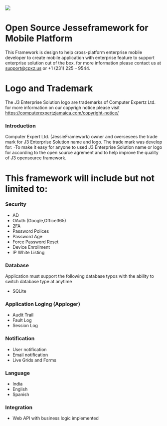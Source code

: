 # ![](http://j3enterprisesolution.com/wp-content/uploads/2019/03/J3-ENTERPRISE-BLUE-e1553708089314.jpg)
# Open Source Jesseframework for Mobile Platform
This Framework is design to help cross-platform enterprise mobile developer to create mobile application with enterprise feature to support enterprise solution out of the box. for more information please contact us at support@cpxz.us or +1 (231) 225 – 9544.

# Logo and Trademark
The J3 Enterprise Solution logo are trademarks of Computer Expertz Ltd. for more information on our copyrigh notice please visit https://computerexpertzjamaica.com/copyright-notice/
### Introduction
Computer Expert Ltd. (JessieFramework) owner and oversesees the trade mark for J3 Enterprise Solution name and logo. The trade mark was develop for:
-To make it easy for anyone to used J3 Enterprise Solution name or logo for according to the open source agrement and to help improve the quality of J3 opensource framework.
# This framework will include but not limited to:
### Security
- AD
- OAuth (Google,Office365)
- 2FA
- Password Polices
- Password Age
- Force Password Reset
- Device Enrollment
- IP White Listing
### Database
Application must support the following database typos with the ability to switch database type at anytime
- SQLite 
### Application Loging (Apploger)
- Audit Trail
- Fault Log
- Session Log
### Notification
- User notification
- Email notification
- Live Grids and Forms

### Language
-	India
-	English
-	Spanish
### Integration
- Web API with business logic implemented
